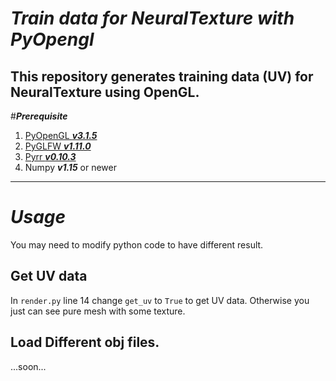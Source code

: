 # ***Train data for NeuralTexture with PyOpengl***
This repository generates training data (UV) for NeuralTexture using OpenGL.
---
#***Prerequisite***
1. [PyOpenGL ***v3.1.5***](https://anaconda.org/conda-forge/pyopengl)
2. [PyGLFW  ***v1.11.0***](https://anaconda.org/conda-forge/pyglfw)
3. [Pyrr ***v0.10.3***](https://anaconda.org/conda-forge/pyrr)
4. Numpy ***v1.15*** or newer
---
# ***Usage***
You may need to modify python code to have different result.
## Get UV data
In `render.py` line 14 change `get_uv` to `True` to get UV data. Otherwise you just can see pure mesh with some texture.
## Load Different obj files.
...soon...
